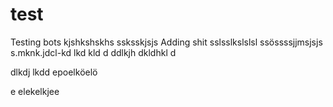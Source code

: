 # test
Testing bots
kjshkshskhs
ssksskjsjs
Adding shit
sslsslkslslsl
ssössssjjmsjsjs
s.mknk.jdcl-kd lkd kld
d
ddlkjh dkldhkl d

dlkdj lkdd
epoelköelö

e
elekelkjee
